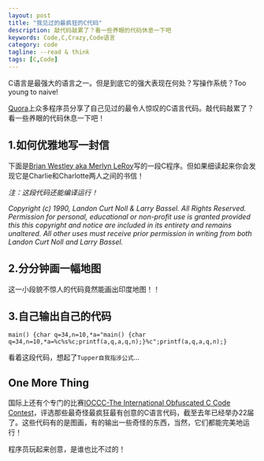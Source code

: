```yaml
---
layout: post
title: "我见过的最疯狂的C代码"
description: 敲代码敲累了？看一些养眼的代码休息一下吧
keywords: Code,C,Crazy,Code语言
category: code
tagline: --read & think
tags: [C,Code]
---
```



C语言是最强大的语言之一。但是到底它的强大表现在何处？写操作系统？Too young to naive!

[Quora](http://www.quora.com/What-are-some-of-the-most-amazing-C-programs)上众多程序员分享了自己见过的最令人惊叹的C语言代码。敲代码敲累了？看一些养眼的代码休息一下吧！

## 1.如何优雅地写一封信

下面是[Brian Westley aka Merlyn LeRoy](http://www.westley.org/)写的一段C程序。但如果细读起来你会发现它是Charlie和Charlotte两人之间的书信！

*注：这段代码还能编译运行！*

<script src="https://gist.github.com/Jing0/ab5a970d3fbad3b4f647.js"></script>

*Copyright (c) 1990, Landon Curt Noll & Larry Bassel. All Rights Reserved.  Permission for personal, educational or non-profit use is granted provided this this copyright and notice are included in its entirety and remains unaltered.  All other uses must receive prior permission in writing from both Landon Curt Noll and Larry Bassel.*

## 2.分分钟画一幅地图

这一小段貌不惊人的代码竟然能画出印度地图！！

<script src="https://gist.github.com/Jing0/0bc215121dd382366fde.js"></script>

<script src="https://gist.github.com/Jing0/903584da1060897a7e43.js"></script>

## 3.自己输出自己的代码

`main() {char q=34,n=10,*a="main() {char q=34,n=10,*a=%c%s%c;printf(a,q,a,q,n);}%c";printf(a,q,a,q,n);}
`

看着这段代码，想起了`Tupper自我指涉公式`...

## One More Thing

国际上还有个专门的比赛[IOCCC-The International Obfuscated C Code Contest](http://www.ioccc.org/index.html)，评选那些最奇怪最疯狂最有创意的C语言代码，截至去年已经举办22届了。这些代码有的是图画，有的输出一些奇怪的东西，当然，它们都能完美地运行！

程序员玩起来创意，是谁也比不过的！